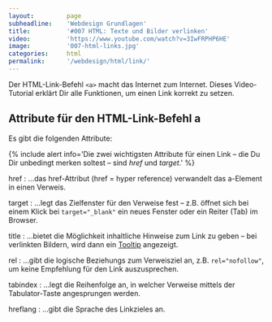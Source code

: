 ```yaml
---
layout:         page
subheadline:    'Webdesign Grundlagen'
title:          '#007 HTML: Texte und Bilder verlinken'
video:          'https://www.youtube.com/watch?v=3IwFRPHP6HE'
image:          '007-html-links.jpg'
categories:     html
permalink:      '/webdesign/html/link/'
---
```

Der HTML-Link-Befehl `<a>` macht das Internet zum Internet. Dieses Video-Tutorial erklärt Dir alle Funktionen, um einen Link korrekt zu setzen.
<!--more-->




## Attribute für den HTML-Link-Befehl a

Es gibt die folgenden Attribute:


{% include alert info='Die zwei wichtigsten Attribute für einen Link – die Du Dir unbedingt merken soltest – sind *href* und *target*.' %}


href
: …das href-Attribut (href = hyper reference) verwandelt das a-Element in einen Verweis.

target
: …legt das Zielfenster für den Verweise fest – z.B. öffnet sich bei einem Klick bei `target="_blank"` ein neues Fenster oder ein Reiter (Tab) im Browser.

title
: …bietet die Möglichkeit inhaltliche Hinweise zum Link zu geben – bei verlinkten Bildern, wird dann ein [Tooltip](https://wiki.selfhtml.org/wiki/Glossar:Tooltip) angezeigt.

rel
: …gibt die logische Beziehungs zum Verweisziel an, z.B. `rel="nofollow"`, um keine Empfehlung für den Link auszusprechen.

tabindex
: …legt die Reihenfolge an, in welcher Verweise mittels der Tabulator-Taste angesprungen werden.

hreflang
: …gibt die Sprache des Linkzieles an.



